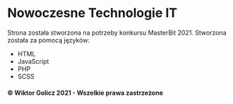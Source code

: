 # Nowoczesne Technologie IT
Strona została stworzona na potrzeby konkursu MasterBit 2021. Stworzona została za pomocą języków:
* HTML
* JavaScript
* PHP
* SCSS

#### &copy; Wiktor Golicz 2021 - Wszelkie prawa zastrzeżone
